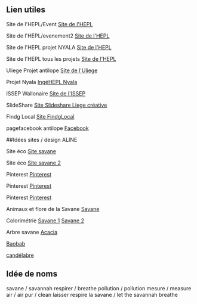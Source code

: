 
## Lien utiles

Site de l'HEPL/Event
[Site de l'HEPL](https://www.provincedeliege.be/fr/evenement/27/14537)

Site de l'HEPL/evenement2
[Site de l'HEPL](https://www.provincedeliege.be/fr/evenement/27/16370)

Site de l'HEPL projet NYALA
[Site de l'HEPL](https://www.provincedeliege.be/fr/evenement/27/16638)

Site de l'HEPL tous les projets
[Site de l'HEPL](https://www.provincedeliege.be/fr/evenement/27/16754)

Uliege Projet antilope
[Site de l'Uliege](https://lib.uliege.be/fr/uliege-library/projets-et-collaborations)

Projet Nyala
[IngéHEPL Nyala](https://www.ingehepl.be/le-blog-ingehepl/)

ISSEP Wallonaire
[Site de l'ISSEP](https://www.wallonair.be/fr/c-est-dans-l-air/247-microcapteurs-sante-publique.html)

SlideShare
[Site Slideshare Liege créative](https://fr.slideshare.net/liegecreative/des-capteurs-pour-surveiller-la-pollution-atmosphrique-un-enjeu-de-sant-publique-liege-creative-23102020)

Findg Local
[Site FindgLocal](https://www.findglocal.com/BE/Li%C3%A8ge/173372629497600/Service-d%27Electronique-de-la-Haute-Ecole-de-la-Province-de-Li%C3%A8ge)

pagefacebook antilope
[Facebook](https://pages.facebook.com/hepl.be/photos/a.295378090620357/1874947319330085/?type=3&source=48)


##Idées sites / design ALINE

Site éco
[Site savane](https://www.deviantart.com/tngabor/art/Web-design-Savannah-Sahara-330132682)

Site éco
[Site savane 2](https://www.pinterest.fr/pin/42432421460859624/)

Pinterest
[Pinterest](https://www.pinterest.fr/pin/233905774384829161/)

Pinterest
[Pinterest](https://www.pinterest.fr/pin/521010250626377456/)

Pinterest
[Pinterest](https://www.pinterest.fr/pin/422281207261728/)

Animaux et flore de la Savane
[Savane](https://monde-elephant.com/blogs/blog-monde-elephant/savane-africaine#:~:text=L'%C3%A9cosyst%C3%A8me%20de%20savane%20africaine,soleil%20d'atteindre%20le%20sol)

Colorimétrie
[Savane 1](https://palettesdecouleurs.com/tag/savane-couleur/)
[Savane 2](https://palettesdecouleurs.com/palette-de-couleurs-1707/)


Arbre savane
[Acacia](https://www.google.com/search?q=acacia+arbre+savane&tbm=isch&ved=2ahUKEwjTucmk55r2AhXJ1qQKHVWCCcUQ2-cCegQIABAA&oq=acacia+arbre&gs_lcp=CgNpbWcQARgDMgQIABBDMgQIABBDMgQIABBDMgQIABBDMgUIABCABDIFCAAQgAQyBQgAEIAEMgQIABBDMgUIABCABDIFCAAQgAQ6BwgjEO8DECdQ5BBY_ypgtUJoAHAAeAGAAY4CiAGyCZIBBjExLjEuMZgBAKABAaoBC2d3cy13aXotaW1nwAEB&sclient=img&ei=CcUYYpORN8mtkwXVhKaoDA&bih=714&biw=1536&rlz=1C1CHBF_frBE914BE914)

[Baobab](https://www.google.com/search?q=baobab+arbre+savane&tbm=isch&ved=2ahUKEwiKq7S355r2AhWaDWMBHVgmCkoQ2-cCegQIABAA&oq=baobab+arbre+savane&gs_lcp=CgNpbWcQAzIFCAAQgAQ6BwgjEO8DECc6BggAEAcQHlCzEliEHGDzIGgAcAB4AIABU4gB0ASSAQE4mAEAoAEBqgELZ3dzLXdpei1pbWfAAQE&sclient=img&ei=McUYYsrOGJqbjLsP2Myo0AQ&bih=714&biw=1536&rlz=1C1CHBF_frBE914BE914)

[candélabre](https://www.google.com/search?q=cand%C3%A9labre+arbre+savane&tbm=isch&ved=2ahUKEwjGx9PT55r2AhWHP-wKHSAgDZ4Q2-cCegQIABAA&oq=cand%C3%A9labre+arbre+savane&gs_lcp=CgNpbWcQAzoHCCMQ7wMQJzoECAAQQ1CglwJY9JkCYKifAmgAcAB4AIABU4gBnwKSAQE0mAEAoAEBqgELZ3dzLXdpei1pbWfAAQE&sclient=img&ei=bMUYYsbhJof_sAegwLTwCQ&bih=714&biw=1536&rlz=1C1CHBF_frBE914BE914)


## Idée de noms

savane / savannah
respirer / breathe
pollution / pollution
mesure / measure
air / air
pur / clean
laisser respire la savane / let the savannah breathe